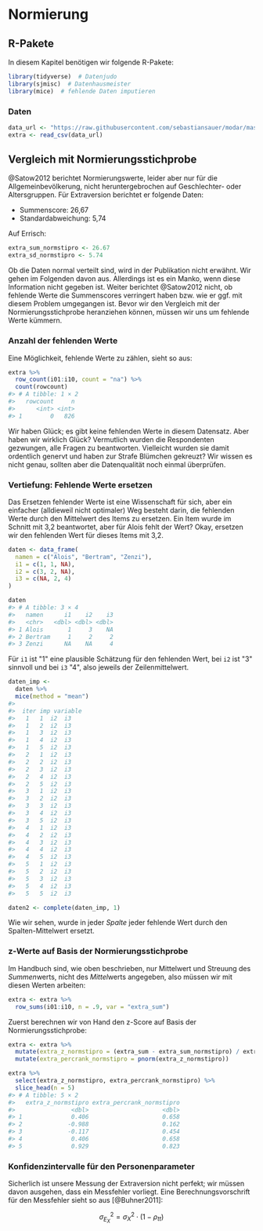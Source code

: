 # Normierung









## R-Pakete


In diesem Kapitel benötigen wir folgende R-Pakete:



```r
library(tidyverse)  # Datenjudo
library(sjmisc)  # Datenhausmeister
library(mice)  # fehlende Daten imputieren
```


### Daten


  

```r
data_url <- "https://raw.githubusercontent.com/sebastiansauer/modar/master/datasets/extra.csv"
extra <- read_csv(data_url)
```

## Vergleich mit Normierungsstichprobe


@Satow2012 berichtet Normierungswerte, leider aber nur für die Allgemeinbevölkerung, 
nicht heruntergebrochen auf Geschlechter- oder Altersgruppen. Für Extraversion berichtet er folgende Daten:
  
- Summenscore: 26,67 
- Standardabweichung: 5,74


Auf Errisch:
  
  

```r
extra_sum_normstipro <- 26.67
extra_sd_normstipro <- 5.74
```



Ob die Daten normal verteilt sind, wird in der Publikation nicht erwähnt. 
Wir gehen im Folgenden davon aus. Allerdings ist es ein Manko, wenn diese Information nicht gegeben ist. 
Weiter berichtet @Satow2012 nicht, ob fehlende Werte die Summenscores verringert haben bzw. wie er ggf. mit diesem Problem umgegangen ist. 
Bevor wir den Vergleich mit der Normierungsstichprobe heranziehen können, müssen wir uns um fehlende Werte kümmern.


### Anzahl der fehlenden Werte


Eine Möglichkeit, fehlende Werte zu zählen, sieht so aus:
  

```r
extra %>% 
  row_count(i01:i10, count = "na") %>% 
  count(rowcount)
#> # A tibble: 1 × 2
#>   rowcount     n
#>      <int> <int>
#> 1        0   826
```

Wir haben Glück; es gibt keine fehlenden Werte in diesem Datensatz. 
Aber haben wir wirklich Glück? Vermutlich wurden die Respondenten gezwungen, alle Fragen zu beantworten. 
Vielleicht wurden sie damit ordentlich genervt und haben zur Strafe Blümchen gekreuzt? 
  Wir wissen es nicht genau, sollten aber die Datenqualität noch einmal überprüfen.


### Vertiefung: Fehlende Werte ersetzen

Das Ersetzen fehlender Werte ist eine Wissenschaft für sich, aber ein einfacher (alldieweil nicht optimaler) Weg besteht darin, 
die fehlenden Werte durch den Mittelwert des Items zu ersetzen. 
Ein Item wurde im Schnitt mit 3,2 beantwortet, aber für Alois fehlt der Wert? 
  Okay, ersetzen wir den fehlenden Wert für dieses Items mit 3,2.


```r
daten <- data_frame(
  namen = c("Alois", "Bertram", "Zenzi"),
  i1 = c(1, 1, NA),
  i2 = c(3, 2, NA),
  i3 = c(NA, 2, 4)
)

daten
#> # A tibble: 3 × 4
#>   namen      i1    i2    i3
#>   <chr>   <dbl> <dbl> <dbl>
#> 1 Alois       1     3    NA
#> 2 Bertram     1     2     2
#> 3 Zenzi      NA    NA     4
```

Für `i1` ist "1" eine plausible Schätzung für den fehlenden Wert, bei `i2` ist "3" sinnvoll und bei `i3` "4", also jeweils der Zeilenmittelwert.


```r
daten_imp <- 
  daten %>% 
  mice(method = "mean")
#> 
#>  iter imp variable
#>   1   1  i2  i3
#>   1   2  i2  i3
#>   1   3  i2  i3
#>   1   4  i2  i3
#>   1   5  i2  i3
#>   2   1  i2  i3
#>   2   2  i2  i3
#>   2   3  i2  i3
#>   2   4  i2  i3
#>   2   5  i2  i3
#>   3   1  i2  i3
#>   3   2  i2  i3
#>   3   3  i2  i3
#>   3   4  i2  i3
#>   3   5  i2  i3
#>   4   1  i2  i3
#>   4   2  i2  i3
#>   4   3  i2  i3
#>   4   4  i2  i3
#>   4   5  i2  i3
#>   5   1  i2  i3
#>   5   2  i2  i3
#>   5   3  i2  i3
#>   5   4  i2  i3
#>   5   5  i2  i3

daten2 <- complete(daten_imp, 1)
```


Wie wir sehen, wurde in jeder *Spalte* jeder fehlende Wert durch den Spalten-Mittelwert ersetzt.



### z-Werte auf Basis der Normierungsstichprobe

Im Handbuch sind, wie oben beschrieben, nur Mittelwert und Streuung des *Summen*werts, nicht des *Mittel*werts angegeben, also müssen wir mit diesen Werten arbeiten:
  

```r
extra <- extra %>% 
  row_sums(i01:i10, n = .9, var = "extra_sum")
```


Zuerst berechnen wir von Hand den z-Score auf Basis der Normierungsstichprobe:
  

```r
extra <- extra %>% 
  mutate(extra_z_normstipro = (extra_sum - extra_sum_normstipro) / extra_sd_normstipro) %>% 
  mutate(extra_percrank_normstipro = pnorm(extra_z_normstipro)) 

extra %>% 
  select(extra_z_normstipro, extra_percrank_normstipro) %>% 
  slice_head(n = 5)
#> # A tibble: 5 × 2
#>   extra_z_normstipro extra_percrank_normstipro
#>                <dbl>                     <dbl>
#> 1              0.406                     0.658
#> 2             -0.988                     0.162
#> 3             -0.117                     0.454
#> 4              0.406                     0.658
#> 5              0.929                     0.823
```


### Konfidenzintervalle für den Personenparameter


Sicherlich ist unsere Messung der Extraversion nicht perfekt; wir müssen davon ausgehen, dass ein Messfehler vorliegt. Eine Berechnungsvorschrift für den Messfehler sieht so aus [@Buhner2011]:
  
  $$\sigma^2_{E_X} = \sigma^2_X \cdot(1-\rho_{tt})$$
